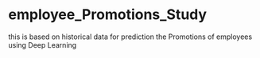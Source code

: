 # employee_Promotions_Study
this is based on historical data for prediction the Promotions of employees using Deep Learning

